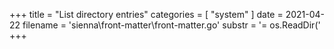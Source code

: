 +++
title = "List directory entries"
categories = [ "system" ]
date = 2021-04-22
filename = 'sienna\front-matter\front-matter.go'
substr = '= os.ReadDir('
+++
